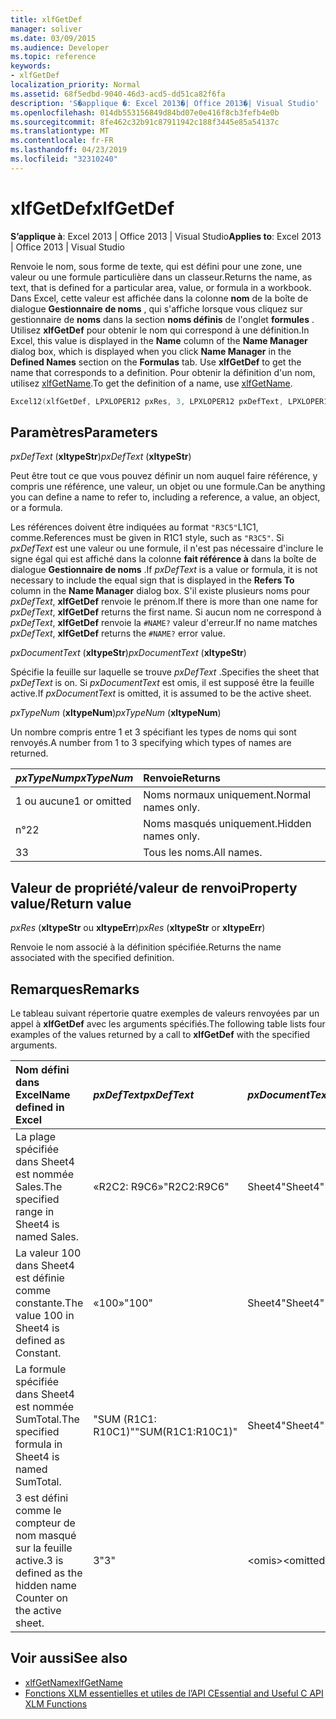 ```yaml
---
title: xlfGetDef
manager: soliver
ms.date: 03/09/2015
ms.audience: Developer
ms.topic: reference
keywords:
- xlfGetDef
localization_priority: Normal
ms.assetid: 68f5edbd-9040-46d3-acd5-dd51ca82f6fa
description: 'S�applique �: Excel 2013�| Office 2013�| Visual Studio'
ms.openlocfilehash: 014db553156849d84bd07e0e416f8cb3fefb4e0b
ms.sourcegitcommit: 8fe462c32b91c87911942c188f3445e85a54137c
ms.translationtype: MT
ms.contentlocale: fr-FR
ms.lasthandoff: 04/23/2019
ms.locfileid: "32310240"
---
```

# <a name="xlfgetdef"></a><span data-ttu-id="bcbd3-104">xlfGetDef</span><span class="sxs-lookup"><span data-stu-id="bcbd3-104">xlfGetDef</span></span>

<span data-ttu-id="bcbd3-105">**S’applique à**: Excel 2013 | Office 2013 | Visual Studio</span><span class="sxs-lookup"><span data-stu-id="bcbd3-105">**Applies to**: Excel 2013 | Office 2013 | Visual Studio</span></span> 
  
<span data-ttu-id="bcbd3-106">Renvoie le nom, sous forme de texte, qui est défini pour une zone, une valeur ou une formule particulière dans un classeur.</span><span class="sxs-lookup"><span data-stu-id="bcbd3-106">Returns the name, as text, that is defined for a particular area, value, or formula in a workbook.</span></span> <span data-ttu-id="bcbd3-107">Dans Excel, cette valeur est affichée dans la colonne **nom** de la boîte de dialogue **Gestionnaire de noms** , qui s'affiche lorsque vous cliquez sur gestionnaire de **noms** dans la section **noms définis** de l'onglet **formules** . Utilisez **xlfGetDef** pour obtenir le nom qui correspond à une définition.</span><span class="sxs-lookup"><span data-stu-id="bcbd3-107">In Excel, this value is displayed in the **Name** column of the **Name Manager** dialog box, which is displayed when you click **Name Manager** in the **Defined Names** section on the **Formulas** tab. Use **xlfGetDef** to get the name that corresponds to a definition.</span></span> <span data-ttu-id="bcbd3-108">Pour obtenir la définition d'un nom, utilisez [xlfGetName](xlfgetname.md).</span><span class="sxs-lookup"><span data-stu-id="bcbd3-108">To get the definition of a name, use [xlfGetName](xlfgetname.md).</span></span>
  
```cpp
Excel12(xlfGetDef, LPXLOPER12 pxRes, 3, LPXLOPER12 pxDefText, LPXLOPER12 pxDocumentText, LPXLOPER12 pxTypeNum);
```

## <a name="parameters"></a><span data-ttu-id="bcbd3-109">Paramètres</span><span class="sxs-lookup"><span data-stu-id="bcbd3-109">Parameters</span></span>

<span data-ttu-id="bcbd3-110">_pxDefText_ (**xltypeStr**)</span><span class="sxs-lookup"><span data-stu-id="bcbd3-110">_pxDefText_ (**xltypeStr**)</span></span>
  
<span data-ttu-id="bcbd3-111">Peut être tout ce que vous pouvez définir un nom auquel faire référence, y compris une référence, une valeur, un objet ou une formule.</span><span class="sxs-lookup"><span data-stu-id="bcbd3-111">Can be anything you can define a name to refer to, including a reference, a value, an object, or a formula.</span></span>
  
<span data-ttu-id="bcbd3-112">Les références doivent être indiquées au format `"R3C5"`L1C1, comme.</span><span class="sxs-lookup"><span data-stu-id="bcbd3-112">References must be given in R1C1 style, such as  `"R3C5"`.</span></span> <span data-ttu-id="bcbd3-113">Si _pxDefText_ est une valeur ou une formule, il n'est pas nécessaire d'inclure le signe égal qui est affiché dans la colonne **fait référence à** dans la boîte de dialogue **Gestionnaire de noms** .</span><span class="sxs-lookup"><span data-stu-id="bcbd3-113">If  _pxDefText_ is a value or formula, it is not necessary to include the equal sign that is displayed in the **Refers To** column in the **Name Manager** dialog box.</span></span> <span data-ttu-id="bcbd3-114">S'il existe plusieurs noms pour _pxDefText_, **xlfGetDef** renvoie le prénom.</span><span class="sxs-lookup"><span data-stu-id="bcbd3-114">If there is more than one name for  _pxDefText_, **xlfGetDef** returns the first name.</span></span> <span data-ttu-id="bcbd3-115">Si aucun nom ne correspond à _pxDefText_, **xlfGetDef** renvoie la `#NAME?` valeur d'erreur.</span><span class="sxs-lookup"><span data-stu-id="bcbd3-115">If no name matches  _pxDefText_, **xlfGetDef** returns the  `#NAME?` error value.</span></span> 
  
<span data-ttu-id="bcbd3-116">_pxDocumentText_ (**xltypeStr**)</span><span class="sxs-lookup"><span data-stu-id="bcbd3-116">_pxDocumentText_ (**xltypeStr**)</span></span>
  
<span data-ttu-id="bcbd3-117">Spécifie la feuille sur laquelle se trouve _pxDefText_ .</span><span class="sxs-lookup"><span data-stu-id="bcbd3-117">Specifies the sheet that  _pxDefText_ is on.</span></span> <span data-ttu-id="bcbd3-118">Si _pxDocumentText_ est omis, il est supposé être la feuille active.</span><span class="sxs-lookup"><span data-stu-id="bcbd3-118">If  _pxDocumentText_ is omitted, it is assumed to be the active sheet.</span></span> 
  
<span data-ttu-id="bcbd3-119">_pxTypeNum_ (**xltypeNum**)</span><span class="sxs-lookup"><span data-stu-id="bcbd3-119">_pxTypeNum_ (**xltypeNum**)</span></span>
  
<span data-ttu-id="bcbd3-120">Un nombre compris entre 1 et 3 spécifiant les types de noms qui sont renvoyés.</span><span class="sxs-lookup"><span data-stu-id="bcbd3-120">A number from 1 to 3 specifying which types of names are returned.</span></span>
  
|<span data-ttu-id="bcbd3-121">**_pxTypeNum_**</span><span class="sxs-lookup"><span data-stu-id="bcbd3-121">**_pxTypeNum_**</span></span>|<span data-ttu-id="bcbd3-122">**Renvoie**</span><span class="sxs-lookup"><span data-stu-id="bcbd3-122">**Returns**</span></span>|
|:-----|:-----|
|<span data-ttu-id="bcbd3-123">1 ou aucune</span><span class="sxs-lookup"><span data-stu-id="bcbd3-123">1 or omitted</span></span>  <br/> |<span data-ttu-id="bcbd3-124">Noms normaux uniquement.</span><span class="sxs-lookup"><span data-stu-id="bcbd3-124">Normal names only.</span></span>  <br/> |
|<span data-ttu-id="bcbd3-125">n°2</span><span class="sxs-lookup"><span data-stu-id="bcbd3-125">2</span></span>  <br/> |<span data-ttu-id="bcbd3-126">Noms masqués uniquement.</span><span class="sxs-lookup"><span data-stu-id="bcbd3-126">Hidden names only.</span></span>  <br/> |
|<span data-ttu-id="bcbd3-127">3</span><span class="sxs-lookup"><span data-stu-id="bcbd3-127">3</span></span>  <br/> |<span data-ttu-id="bcbd3-128">Tous les noms.</span><span class="sxs-lookup"><span data-stu-id="bcbd3-128">All names.</span></span>  <br/> |
   
## <a name="property-valuereturn-value"></a><span data-ttu-id="bcbd3-129">Valeur de propriété/valeur de renvoi</span><span class="sxs-lookup"><span data-stu-id="bcbd3-129">Property value/Return value</span></span>

 <span data-ttu-id="bcbd3-130">_pxRes_ (**xltypeStr** ou **xltypeErr**)</span><span class="sxs-lookup"><span data-stu-id="bcbd3-130">_pxRes_ (**xltypeStr** or **xltypeErr**)</span></span>
  
<span data-ttu-id="bcbd3-131">Renvoie le nom associé à la définition spécifiée.</span><span class="sxs-lookup"><span data-stu-id="bcbd3-131">Returns the name associated with the specified definition.</span></span>
  
## <a name="remarks"></a><span data-ttu-id="bcbd3-132">Remarques</span><span class="sxs-lookup"><span data-stu-id="bcbd3-132">Remarks</span></span>

<span data-ttu-id="bcbd3-133">Le tableau suivant répertorie quatre exemples de valeurs renvoyées par un appel à **xlfGetDef** avec les arguments spécifiés.</span><span class="sxs-lookup"><span data-stu-id="bcbd3-133">The following table lists four examples of the values returned by a call to **xlfGetDef** with the specified arguments.</span></span> 
  
|<span data-ttu-id="bcbd3-134">**Nom défini dans Excel**</span><span class="sxs-lookup"><span data-stu-id="bcbd3-134">**Name defined in Excel**</span></span>|<span data-ttu-id="bcbd3-135">**_pxDefText_**</span><span class="sxs-lookup"><span data-stu-id="bcbd3-135">**_pxDefText_**</span></span>|<span data-ttu-id="bcbd3-136">**_pxDocumentText_**</span><span class="sxs-lookup"><span data-stu-id="bcbd3-136">**_pxDocumentText_**</span></span>|<span data-ttu-id="bcbd3-137">**_pxTypeNum_**</span><span class="sxs-lookup"><span data-stu-id="bcbd3-137">**_pxTypeNum_**</span></span>|<span data-ttu-id="bcbd3-138">**Valeur renvoyée**</span><span class="sxs-lookup"><span data-stu-id="bcbd3-138">**Value Returned**</span></span>|
|:-----|:-----|:-----|:-----|:-----|
|<span data-ttu-id="bcbd3-139">La plage spécifiée dans Sheet4 est nommée Sales.</span><span class="sxs-lookup"><span data-stu-id="bcbd3-139">The specified range in Sheet4 is named Sales.</span></span>  <br/> |<span data-ttu-id="bcbd3-140">«R2C2: R9C6»</span><span class="sxs-lookup"><span data-stu-id="bcbd3-140">"R2C2:R9C6"</span></span>  <br/> |<span data-ttu-id="bcbd3-141">Sheet4</span><span class="sxs-lookup"><span data-stu-id="bcbd3-141">"Sheet4"</span></span>  <br/> |<span data-ttu-id="bcbd3-142">\<omis\></span><span class="sxs-lookup"><span data-stu-id="bcbd3-142">\<omitted\></span></span>  <br/> |<span data-ttu-id="bcbd3-143">Ventes</span><span class="sxs-lookup"><span data-stu-id="bcbd3-143">"Sales"</span></span>  <br/> |
|<span data-ttu-id="bcbd3-144">La valeur 100 dans Sheet4 est définie comme constante.</span><span class="sxs-lookup"><span data-stu-id="bcbd3-144">The value 100 in Sheet4 is defined as Constant.</span></span>  <br/> |<span data-ttu-id="bcbd3-145">«100»</span><span class="sxs-lookup"><span data-stu-id="bcbd3-145">"100"</span></span>  <br/> |<span data-ttu-id="bcbd3-146">Sheet4</span><span class="sxs-lookup"><span data-stu-id="bcbd3-146">"Sheet4"</span></span>  <br/> |<span data-ttu-id="bcbd3-147">\<omis\></span><span class="sxs-lookup"><span data-stu-id="bcbd3-147">\<omitted\></span></span>  <br/> |<span data-ttu-id="bcbd3-148">Permanente</span><span class="sxs-lookup"><span data-stu-id="bcbd3-148">"Constant"</span></span>  <br/> |
|<span data-ttu-id="bcbd3-149">La formule spécifiée dans Sheet4 est nommée SumTotal.</span><span class="sxs-lookup"><span data-stu-id="bcbd3-149">The specified formula in Sheet4 is named SumTotal.</span></span>  <br/> |<span data-ttu-id="bcbd3-150">"SUM (R1C1: R10C1)"</span><span class="sxs-lookup"><span data-stu-id="bcbd3-150">"SUM(R1C1:R10C1)"</span></span>  <br/> |<span data-ttu-id="bcbd3-151">Sheet4</span><span class="sxs-lookup"><span data-stu-id="bcbd3-151">"Sheet4"</span></span>  <br/> |<span data-ttu-id="bcbd3-152">\<omis\></span><span class="sxs-lookup"><span data-stu-id="bcbd3-152">\<omitted\></span></span>  <br/> |<span data-ttu-id="bcbd3-153">«SumTotal»</span><span class="sxs-lookup"><span data-stu-id="bcbd3-153">"SumTotal"</span></span>  <br/> |
|<span data-ttu-id="bcbd3-154">3 est défini comme le compteur de nom masqué sur la feuille active.</span><span class="sxs-lookup"><span data-stu-id="bcbd3-154">3 is defined as the hidden name Counter on the active sheet.</span></span>  <br/> |<span data-ttu-id="bcbd3-155">3</span><span class="sxs-lookup"><span data-stu-id="bcbd3-155">"3"</span></span>  <br/> |<span data-ttu-id="bcbd3-156">\<omis\></span><span class="sxs-lookup"><span data-stu-id="bcbd3-156">\<omitted\></span></span>  <br/> |<span data-ttu-id="bcbd3-157">n°2</span><span class="sxs-lookup"><span data-stu-id="bcbd3-157">2</span></span>  <br/> |<span data-ttu-id="bcbd3-158">Lutte</span><span class="sxs-lookup"><span data-stu-id="bcbd3-158">"Counter"</span></span>  <br/> |
   
## <a name="see-also"></a><span data-ttu-id="bcbd3-159">Voir aussi</span><span class="sxs-lookup"><span data-stu-id="bcbd3-159">See also</span></span>

- [<span data-ttu-id="bcbd3-160">xlfGetName</span><span class="sxs-lookup"><span data-stu-id="bcbd3-160">xlfGetName</span></span>](xlfgetname.md)
- [<span data-ttu-id="bcbd3-161">Fonctions XLM essentielles et utiles de l’API C</span><span class="sxs-lookup"><span data-stu-id="bcbd3-161">Essential and Useful C API XLM Functions</span></span>](essential-and-useful-c-api-xlm-functions.md)

